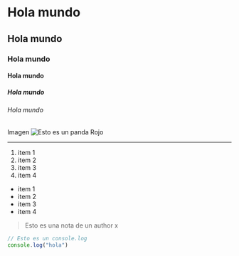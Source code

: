 # Hola mundo
## Hola mundo
### Hola mundo
#### Hola mundo
##### Hola mundo
###### Hola mundo

Imagen
![Esto es un panda Rojo](https://th-thumbnailer.cdn-si-edu.com/2g8nKquP8amViV2k9lnR3YIfesk=/1000x750/filters:no_upscale():focal(4381x2523:4382x2524)/https://tf-cmsv2-smithsonianmag-media.s3.amazonaws.com/filer_public/e0/58/e058c2c2-b1d9-491c-abf5-973844b211a0/gettyimages-171399380.jpg)

---

1) item 1
2) item 2
3) item 3
4) item 4

- item 1
- item 2
- item 3
- item 4

> Esto es una nota de un author x

```js
// Esto es un console.log
console.log("hola")
```
